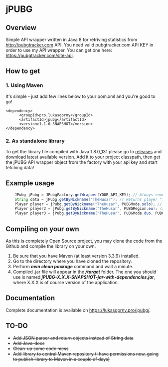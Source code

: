 # jPUBG

## Overview

Simple API wrapper written in Java 8 for retriving statistics from http://pubgtracker.com API. 
You need valid pubgtracker.com API KEY in order to use my API wrapper. You can get one here: https://pubgtracker.com/site-api.

## How to get

### 1. Using Maven

It's simple - just add few lines below to your pom.xml and you're good to go!

```
<dependency>
      <groupId>pro.lukasgorny</groupId>
      <artifactId>jpubg</artifactId>
      <version>1.1.0-SNAPSHOT</version>
</dependency>
```

### 2. As standalone library

To get the library file compiled with Java 1.8.0_131 please go to [releases](https://github.com/Lukaszpg/jPUBG/releases) and download latest available version. Add it to your project classpath, then get the jPUBG API wrapper object from the factory with your api key and start fetching data! 


## Example usage

```java
    JPubg jPubg = JPubgFactory.getWrapper(YOUR_API_KEY); // Always remember to specify your API Key!
    String data = jPubg.getByNickname("TheHusar"); // Returns player "TheHusar" data in String JSON Format. Use it if you want to parse the data by yourself
    Player player = jPubg.getByNickname("TheHusar", PUBGMode.solo); // Returns player "TheHusar" object with matches filtered to played only in solo game mode
    Player player2 = jPubg.getByNickname("TheHusar", PUBGRegion.eu); // Returns player "TheHusar" object with matches filtered to only played in the EU region
    Player player3 = jPubg.getByNickname("TheHusar", PUBGMode.duo, PUBGRegion.eu); // Returns player "TheHusar" object with matches filtered to played only in duo game mode and in eu region
```

## Compiling on your own

As this is completely Open Source project, you may clone the code from the Github and compile the library on your own. 
1. Be sure that you have Maven (at least version 3.3.9) installed.
2. Go to the directory where you have cloned the repository.
3. Perform ***mvn clean package*** command and wait a minute.
4. Compiled .jar file will appear in the ***/target*** folder. The one you should use is named ***jPUBG-X.X.X-SNAPSHOT-jar-with-dependencies.jar***, where X.X.X is of course version of the application.

## Documentation

Complete documentation is available on https://lukasgorny.pro/jpubg/.

## TO-DO

- ~~Add JSON parser and return objects instead of String data~~
- ~~Add Java-docs~~
- ~~Clean-up some code mess~~
- ~~Add library to central Maven repository (I have permissions now, going to publish library to Maven in a couple of days)~~
